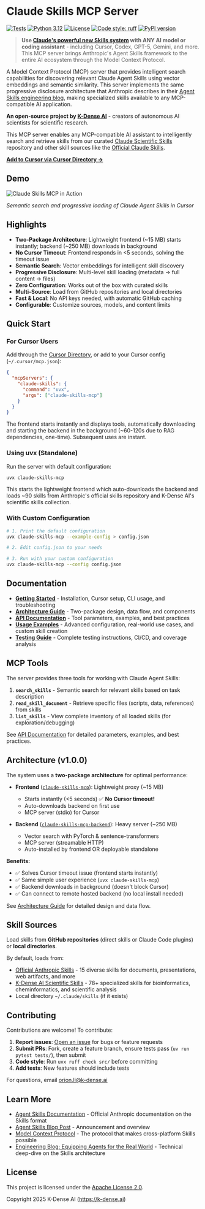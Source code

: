# Claude Skills MCP Server

[![Tests](https://github.com/K-Dense-AI/claude-skills-mcp/actions/workflows/test.yml/badge.svg)](https://github.com/K-Dense-AI/claude-skills-mcp/actions/workflows/test.yml)
[![Python 3.12](https://img.shields.io/badge/python-3.12-blue.svg)](https://www.python.org/downloads/)
[![License](https://img.shields.io/badge/License-Apache%202.0-blue.svg)](https://opensource.org/licenses/Apache-2.0)
[![Code style: ruff](https://img.shields.io/badge/code%20style-ruff-000000.svg)](https://github.com/astral-sh/ruff)
[![PyPI version](https://badge.fury.io/py/claude-skills-mcp.svg)](https://badge.fury.io/py/claude-skills-mcp)

> **Use [Claude's powerful new Skills system](https://www.anthropic.com/news/skills) with ANY AI model or coding assistant** - including Cursor, Codex, GPT-5, Gemini, and more. This MCP server brings Anthropic's Agent Skills framework to the entire AI ecosystem through the Model Context Protocol.

A Model Context Protocol (MCP) server that provides intelligent search capabilities for discovering relevant Claude Agent Skills using vector embeddings and semantic similarity. This server implements the same progressive disclosure architecture that Anthropic describes in their [Agent Skills engineering blog](https://www.anthropic.com/engineering/equipping-agents-for-the-real-world-with-agent-skills), making specialized skills available to any MCP-compatible AI application.

**An open-source project by [K-Dense AI](https://k-dense.ai)** - creators of autonomous AI scientists for scientific research.

This MCP server enables any MCP-compatible AI assistant to intelligently search and retrieve skills from our curated [Claude Scientific Skills](https://github.com/K-Dense-AI/claude-scientific-skills) repository and other skill sources like the [Official Claude Skills](https://github.com/anthropics/skills).

**[Add to Cursor via Cursor Directory →](https://cursor.directory/mcp/claude-skills-mcp)**

## Demo

![Claude Skills MCP in Action](docs/demo.gif)

*Semantic search and progressive loading of Claude Agent Skills in Cursor*

## Highlights

- **Two-Package Architecture**: Lightweight frontend (~15 MB) starts instantly; backend (~250 MB) downloads in background
- **No Cursor Timeout**: Frontend responds in <5 seconds, solving the timeout issue
- **Semantic Search**: Vector embeddings for intelligent skill discovery
- **Progressive Disclosure**: Multi-level skill loading (metadata → full content → files)
- **Zero Configuration**: Works out of the box with curated skills
- **Multi-Source**: Load from GitHub repositories and local directories
- **Fast & Local**: No API keys needed, with automatic GitHub caching
- **Configurable**: Customize sources, models, and content limits

## Quick Start

### For Cursor Users

Add through the [Cursor Directory](https://cursor.directory/mcp/claude-skills-mcp), or add to your Cursor config (`~/.cursor/mcp.json`):

```json
{
  "mcpServers": {
    "claude-skills": {
      "command": "uvx",
      "args": ["claude-skills-mcp"]
    }
  }
}
```

The frontend starts instantly and displays tools, automatically downloading and starting the backend in the background (~60-120s due to RAG dependencies, one-time). Subsequent uses are instant.

### Using uvx (Standalone)

Run the server with default configuration:

```bash
uvx claude-skills-mcp
```

This starts the lightweight frontend which auto-downloads the backend and loads ~90 skills from Anthropic's official skills repository and K-Dense AI's scientific skills collection.

### With Custom Configuration

```bash
# 1. Print the default configuration
uvx claude-skills-mcp --example-config > config.json

# 2. Edit config.json to your needs

# 3. Run with your custom configuration
uvx claude-skills-mcp --config config.json
```

## Documentation

- **[Getting Started](docs/getting-started.md)** - Installation, Cursor setup, CLI usage, and troubleshooting
- **[Architecture Guide](docs/architecture.md)** - Two-package design, data flow, and components
- **[API Documentation](docs/api.md)** - Tool parameters, examples, and best practices
- **[Usage Examples](docs/usage.md)** - Advanced configuration, real-world use cases, and custom skill creation
- **[Testing Guide](docs/testing.md)** - Complete testing instructions, CI/CD, and coverage analysis

## MCP Tools

The server provides three tools for working with Claude Agent Skills:

1. **`search_skills`** - Semantic search for relevant skills based on task description
2. **`read_skill_document`** - Retrieve specific files (scripts, data, references) from skills  
3. **`list_skills`** - View complete inventory of all loaded skills (for exploration/debugging)

See [API Documentation](docs/api.md) for detailed parameters, examples, and best practices.

## Architecture (v1.0.0)

The system uses a **two-package architecture** for optimal performance:

- **Frontend** ([`claude-skills-mcp`](https://pypi.org/project/claude-skills-mcp/)): Lightweight proxy (~15 MB)
  - Starts instantly (<5 seconds) ✅ **No Cursor timeout!**
  - Auto-downloads backend on first use
  - MCP server (stdio) for Cursor
  
- **Backend** ([`claude-skills-mcp-backend`](https://pypi.org/project/claude-skills-mcp-backend/)): Heavy server (~250 MB)
  - Vector search with PyTorch & sentence-transformers
  - MCP server (streamable HTTP)
  - Auto-installed by frontend OR deployable standalone

**Benefits:**
- ✅ Solves Cursor timeout issue (frontend starts instantly)
- ✅ Same simple user experience (`uvx claude-skills-mcp`)
- ✅ Backend downloads in background (doesn't block Cursor)
- ✅ Can connect to remote hosted backend (no local install needed)

See [Architecture Guide](docs/architecture.md) for detailed design and data flow.

## Skill Sources

Load skills from **GitHub repositories** (direct skills or Claude Code plugins) or **local directories**. 

By default, loads from:
- [Official Anthropic Skills](https://github.com/anthropics/skills) - 15 diverse skills for documents, presentations, web artifacts, and more
- [K-Dense AI Scientific Skills](https://github.com/K-Dense-AI/claude-scientific-skills) - 78+ specialized skills for bioinformatics, cheminformatics, and scientific analysis
- Local directory `~/.claude/skills` (if it exists)

## Contributing

Contributions are welcome! To contribute:

1. **Report issues**: [Open an issue](https://github.com/K-Dense-AI/claude-skills-mcp/issues) for bugs or feature requests
2. **Submit PRs**: Fork, create a feature branch, ensure tests pass (`uv run pytest tests/`), then submit
3. **Code style**: Run `uvx ruff check src/` before committing
4. **Add tests**: New features should include tests

For questions, email [orion.li@k-dense.ai](mailto:orion.li@k-dense.ai)

## Learn More

- [Agent Skills Documentation](https://docs.claude.com/en/docs/claude-code/skills) - Official Anthropic documentation on the Skills format
- [Agent Skills Blog Post](https://www.anthropic.com/news/skills) - Announcement and overview
- [Model Context Protocol](https://modelcontextprotocol.io/) - The protocol that makes cross-platform Skills possible
- [Engineering Blog: Equipping Agents for the Real World](https://www.anthropic.com/engineering/equipping-agents-for-the-real-world-with-agent-skills) - Technical deep-dive on the Skills architecture

## License

This project is licensed under the [Apache License 2.0](LICENSE).

Copyright 2025 K-Dense AI (https://k-dense.ai)
